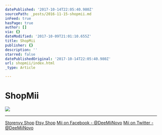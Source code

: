 ```yaml
---
datePublished: '2017-10-14T22:05:40.980Z'
sourcePath: _posts/2016-11-15-shopmii.md
inFeed: true
hasPage: true
author: []
via: {}
dateModified: '2017-10-09T21:01:10.655Z'
title: ShopMii
publisher: {}
description: ''
starred: false
datePublishedOriginal: '2017-10-14T22:05:40.980Z'
url: shopmii/index.html
_type: Article

---
```

# **ShopMii**
![](https://the-grid-user-content.s3-us-west-2.amazonaws.com/c68926f5-c100-44aa-b82c-6ad1ab8d1e1d.jpg)

---

[Storenvy Shop][0]
[Etsy Shop][1]
[Mii on Facebook - @DeeMiiNovo][2]
[Mii on Twitter - @DeeMiiNovo][3]

[0]: https://lgsignd.storenvy.com/
[1]: https://www.etsy.com/shop/lgsamicrafts/
[2]: https://www.facebook.com/DeeMiiNovo/
[3]: https://twitter.com/DeeMiiNovo/